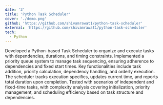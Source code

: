 ```yaml
---
date: '3'
title: 'Python Task Scheduler'
cover: './demo.png'
github: 'https://github.com/shivamrawat1/python-task-scheduler'
external: 'https://github.com/shivamrawat1/python-task-scheduler'
tech:
  - Python
---
```


Developed a Python-based Task Scheduler to organize and execute tasks with dependencies, durations, and timing constraints. Implemented a priority queue system to manage task sequencing, ensuring adherence to dependencies and fixed start times. Key functionalities include task addition, priority calculation, dependency handling, and orderly execution. The scheduler tracks execution specifics, updates current time, and reports total duration upon completion. Tested with scenarios of independent and fixed-time tasks, with complexity analysis covering initialization, priority management, and scheduling efficiency based on task structure and dependencies.
